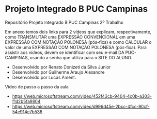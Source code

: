 # Projeto Integrado B PUC Campinas
Repositório Projeto Integrado B PUC Campinas 2º Trabalho

Em anexo temos dois links para 2 vídeos que explicam, respectivamente, como TRANSMUTAR uma EXPRESSÃO CONVENCIONAL em uma EXPRESSÃO COM NOTAÇÃO POLONESA (pós-fixa) e como CALCULAR o valor de uma EXPRESSÃO COM NOTAÇÃO POLONESA (pós-fixa). Para assistir aos vídeos, devem se identificar com seu e-mail DA PUC-CAMPINAS, usando a senha que utiliza para o SITE DO  ALUNO.

- Desenvolvido por Renato Donizeti da Silva Junior
- Desenvolvido por Guilherme Araujo Alexandre
- Desenvolvido por Lucas Ament.

Vídeo de passo a passo da aula
- https://web.microsoftstream.com/video/452f43cb-9404-4c0b-a303-f1d2b5fa9804
- https://web.microsoftstream.com/video/d996d45e-2bcc-4fcc-90cf-54e914e7b536
